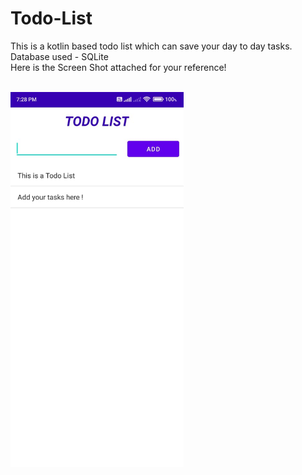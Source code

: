 # Todo-List
This is a kotlin based todo list which can save your day to day tasks.<br>
Database used - SQLite<br>
Here is the Screen Shot attached for your reference!<br><br>

<img src = "Image/image.jpeg" height = "600">
